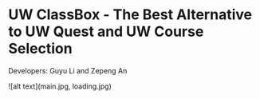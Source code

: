 # UW ClassBox - The Best Alternative to UW Quest and UW Course Selection

Developers: Guyu Li and Zepeng An

![alt text](main.jpg, loading.jpg)
